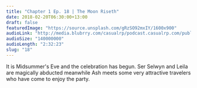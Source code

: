 ```yaml
---
title: "Chapter 1 Ep. 18 | The Moon Riseth"
date: 2018-02-20T06:30:00+13:00
draft: false
featuredImage: "https://source.unsplash.com/gRzSO92mxIY/1600x900"
audioLink: "http://media.blubrry.com/casualrp/podcast.casualrp.com/public/EP%20018%20-%20The%20Moon%20Riseth.mp3"
audioSize: "140000000"
audioLength: "2:32:23"
slug: "18"
---
```


It is Midsummer's Eve and the celebration has begun. Ser Selwyn and Leila are magically abducted meanwhile Ash meets some very attractive travelers who have come to enjoy the party.
